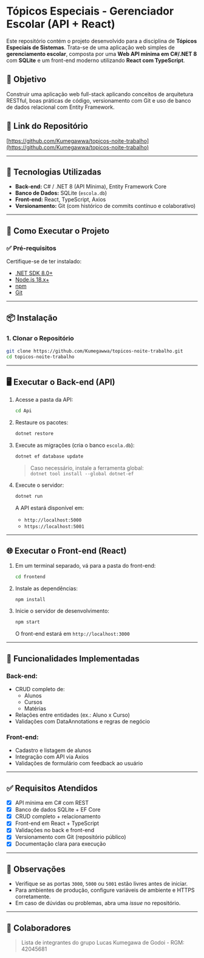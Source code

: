 # Tópicos Especiais - Gerenciador Escolar (API + React)

Este repositório contém o projeto desenvolvido para a disciplina de **Tópicos Especiais de Sistemas**. Trata-se de uma aplicação web simples de **gerenciamento escolar**, composta por uma **Web API mínima em C#/.NET 8** com **SQLite** e um front-end moderno utilizando **React com TypeScript**.

## 🎯 Objetivo

Construir uma aplicação web full-stack aplicando conceitos de arquitetura RESTful, boas práticas de código, versionamento com Git e uso de banco de dados relacional com Entity Framework.

## 📁 Link do Repositório

[https://github.com/Kumegawwa/topicos-noite-trabalho](https://github.com/Kumegawwa/topicos-noite-trabalho)

---

## 🧰 Tecnologias Utilizadas

- **Back-end:** C# / .NET 8 (API Mínima), Entity Framework Core
- **Banco de Dados:** SQLite (`escola.db`)
- **Front-end:** React, TypeScript, Axios
- **Versionamento:** Git (com histórico de commits contínuo e colaborativo)

---

## 🚀 Como Executar o Projeto

### ✅ Pré-requisitos

Certifique-se de ter instalado:

- [.NET SDK 8.0+](https://dotnet.microsoft.com/download)
- [Node.js 18.x+](https://nodejs.org/)
- [npm](https://www.npmjs.com/)
- [Git](https://git-scm.com/)

---

## 📦 Instalação

### 1. Clonar o Repositório

```bash
git clone https://github.com/Kumegawwa/topicos-noite-trabalho.git
cd topicos-noite-trabalho
```

---

## 🖥️ Executar o Back-end (API)

1. Acesse a pasta da API:
   ```bash
   cd Api
   ```

2. Restaure os pacotes:
   ```bash
   dotnet restore
   ```

3. Execute as migrações (cria o banco `escola.db`):
   ```bash
   dotnet ef database update
   ```

   > Caso necessário, instale a ferramenta global:  
   > `dotnet tool install --global dotnet-ef`

4. Execute o servidor:
   ```bash
   dotnet run
   ```

   A API estará disponível em:
   - `http://localhost:5000`
   - `https://localhost:5001`

---

## 🌐 Executar o Front-end (React)

1. Em um terminal separado, vá para a pasta do front-end:
   ```bash
   cd frontend
   ```

2. Instale as dependências:
   ```bash
   npm install
   ```

3. Inicie o servidor de desenvolvimento:
   ```bash
   npm start
   ```

   O front-end estará em `http://localhost:3000`

---

## 🔧 Funcionalidades Implementadas

### Back-end:
- CRUD completo de:
  - Alunos
  - Cursos
  - Matérias
- Relações entre entidades (ex.: Aluno x Curso)
- Validações com DataAnnotations e regras de negócio

### Front-end:
- Cadastro e listagem de alunos
- Integração com API via Axios
- Validações de formulário com feedback ao usuário

---

## ✅ Requisitos Atendidos

- [x] API mínima em C# com REST
- [x] Banco de dados SQLite + EF Core
- [x] CRUD completo + relacionamento
- [x] Front-end em React + TypeScript
- [x] Validações no back e front-end
- [x] Versionamento com Git (repositório público)
- [x] Documentação clara para execução

---

## 📌 Observações

- Verifique se as portas `3000`, `5000` ou `5001` estão livres antes de iniciar.
- Para ambientes de produção, configure variáveis de ambiente e HTTPS corretamente.
- Em caso de dúvidas ou problemas, abra uma *issue* no repositório.

---

## 👥 Colaboradores

> Lista de integrantes do grupo 
Lucas Kumegawa de Godoi - RGM: 42045681